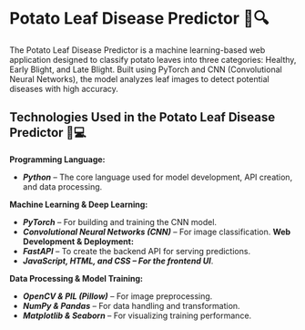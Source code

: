 
# Potato Leaf Disease Predictor 🌿🔍
The Potato Leaf Disease Predictor is a machine learning-based web application designed to classify potato leaves into three categories: Healthy, Early Blight, and Late Blight. Built using PyTorch and CNN (Convolutional Neural Networks), the model analyzes leaf images to detect potential diseases with high accuracy.


## Technologies Used in the Potato Leaf Disease Predictor 🌿💻
**Programming Language:** 
- ***Python*** – The core language used for model development, API creation, and data processing.

**Machine Learning & Deep Learning:**
- ***PyTorch*** – For building and training the CNN model.
- ***Convolutional Neural Networks (CNN)*** – For image classification.
**Web Development & Deployment:**
- ***FastAPI*** – To create the backend API for serving predictions.
- ***JavaScript, HTML, and CSS – For the frontend UI***.

**Data Processing & Model Training:** 
- ***OpenCV & PIL (Pillow)*** – For image preprocessing.
- ***NumPy & Pandas*** – For data handling and transformation.
- ***Matplotlib & Seaborn*** – For visualizing training performance.
